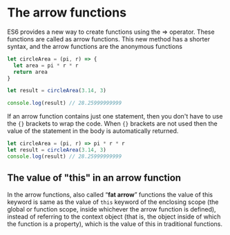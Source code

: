 # The arrow functions

ES6 provides a new way to create functions using the => operator. These functions are called as arrow functions. This new method has a shorter syntax, and the arrow functions are the anonymous functions

```javascript
let circleArea = (pi, r) => {
  let area = pi * r * r
  return area
}

let result = circleArea(3.14, 3)

console.log(result) // 28.25999999999
```

If an arrow function contains just one statement, then you don't have to use the `{}` brackets to wrap the code. When `{}` brackets are not used then the value of the statement in the body is automatically returned.

```javascript
let circleArea = (pi, r) => pi * r * r
let result = circleArea(3.14, 3)
console.log(result) // 28.25999999999
```

## The value of "this" in an arrow function

In the arrow functions, also called “**fat arrow**” functions the value of this keyword is same as the value of `this` keyword of the enclosing scope (the global or function scope, inside whichever the arrow function is defined), instead of referring to the context object (that is, the object inside of which the function is a property), which is the value of this in traditional functions.

